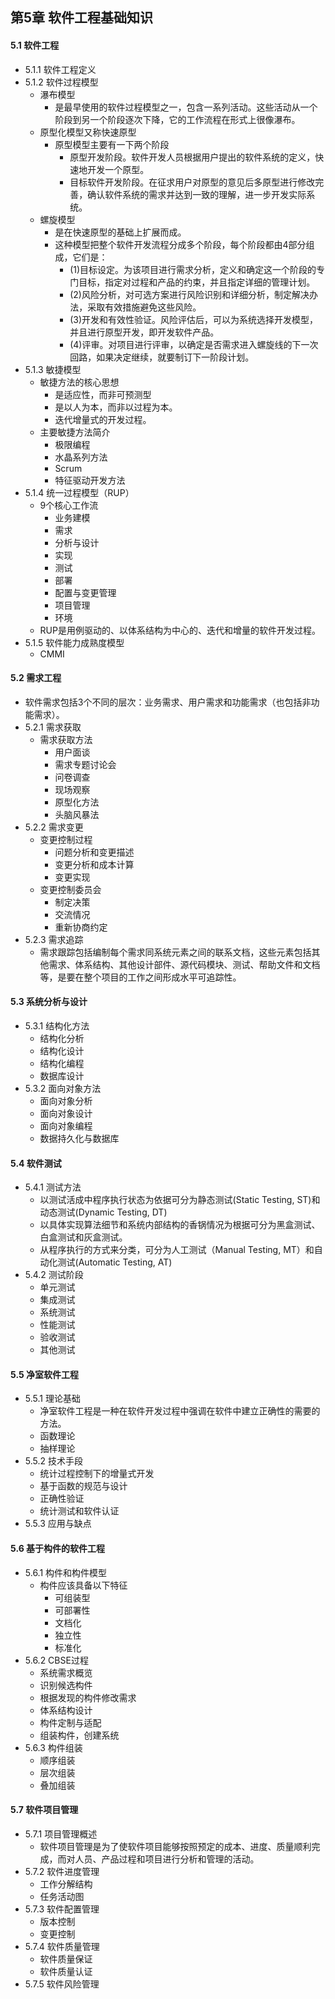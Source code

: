 ## 第5章 软件工程基础知识
#### 5.1 软件工程
- 5.1.1 软件工程定义
- 5.1.2 软件过程模型
	- 瀑布模型
		- 是最早使用的软件过程模型之一，包含一系列活动。这些活动从一个阶段到另一个阶段逐次下降，它的工作流程在形式上很像瀑布。
	- 原型化模型又称快速原型
		- 原型模型主要有一下两个阶段
			- 原型开发阶段。软件开发人员根据用户提出的软件系统的定义，快速地开发一个原型。
			- 目标软件开发阶段。在征求用户对原型的意见后多原型进行修改完善，确认软件系统的需求并达到一致的理解，进一步开发实际系统。
	- 螺旋模型
		- 是在快速原型的基础上扩展而成。
		- 这种模型把整个软件开发流程分成多个阶段，每个阶段都由4部分组成，它们是：
			- (1)目标设定。为该项目进行需求分析，定义和确定这一个阶段的专门目标，指定对过程和产品的约束，并且指定详细的管理计划。
			- (2)风险分析，对可选方案进行风险识别和详细分析，制定解决办法，采取有效措施避免这些风险。
			- (3)开发和有效性验证。风险评估后，可以为系统选择开发模型，并且进行原型开发，即开发软件产品。
			- (4)评审。对项目进行评审，以确定是否需求进入螺旋线的下一次回路，如果决定继续，就要制订下一阶段计划。
- 5.1.3 敏捷模型
	- 敏捷方法的核心思想
		- 是适应性，而非可预测型
		- 是以人为本，而非以过程为本。
		- 迭代增量式的开发过程。
	- 主要敏捷方法简介
		- 极限编程
		- 水晶系列方法
		- Scrum
		- 特征驱动开发方法
- 5.1.4 统一过程模型（RUP）
	- 9个核心工作流
		- 业务建模
		- 需求
		- 分析与设计
		- 实现
		- 测试
		- 部署
		- 配置与变更管理
		- 项目管理
		- 环境
	- RUP是用例驱动的、以体系结构为中心的、迭代和增量的软件开发过程。
- 5.1.5 软件能力成熟度模型
	- CMMI
#### 5.2 需求工程
- 软件需求包括3个不同的层次：业务需求、用户需求和功能需求（也包括非功能需求）。
- 5.2.1 需求获取
	- 需求获取方法
		- 用户面谈
		- 需求专题讨论会
		- 问卷调查
		- 现场观察
		- 原型化方法
		- 头脑风暴法
- 5.2.2 需求变更
	- 变更控制过程
		- 问题分析和变更描述
		- 变更分析和成本计算
		- 变更实现
	- 变更控制委员会
		- 制定决策
		- 交流情况
		- 重新协商约定
- 5.2.3 需求追踪
	- 需求跟踪包括编制每个需求同系统元素之间的联系文档，这些元素包括其他需求、体系结构、其他设计部件、源代码模块、测试、帮助文件和文档等，是要在整个项目的工作之间形成水平可追踪性。
#### 5.3 系统分析与设计
- 5.3.1 结构化方法
	- 结构化分析
	- 结构化设计
	- 结构化编程
	- 数据库设计
- 5.3.2 面向对象方法
	- 面向对象分析
	- 面向对象设计
	- 面向对象编程
	- 数据持久化与数据库
#### 5.4 软件测试
- 5.4.1 测试方法
	- 以测试活成中程序执行状态为依据可分为静态测试(Static Testing, ST)和动态测试(Dynamic Testing, DT)
	- 以具体实现算法细节和系统内部结构的香锅情况为根据可分为黑盒测试、白盒测试和灰盒测试。
	- 从程序执行的方式来分类，可分为人工测试（Manual Testing, MT）和自动化测试(Automatic Testing, AT)
- 5.4.2 测试阶段
	- 单元测试
	- 集成测试
	- 系统测试
	- 性能测试
	- 验收测试
	- 其他测试
#### 5.5 净室软件工程
- 5.5.1 理论基础
	- 净室软件工程是一种在软件开发过程中强调在软件中建立正确性的需要的方法。
	- 函数理论
	- 抽样理论
- 5.5.2 技术手段
	- 统计过程控制下的增量式开发
	- 基于函数的规范与设计
	- 正确性验证
	- 统计测试和软件认证
- 5.5.3 应用与缺点
#### 5.6 基于构件的软件工程
- 5.6.1 构件和构件模型
	- 构件应该具备以下特征
		- 可组装型
		- 可部署性
		- 文档化
		- 独立性
		- 标准化
- 5.6.2 CBSE过程
	- 系统需求概览
	- 识别候选构件
	- 根据发现的构件修改需求
	- 体系结构设计
	- 构件定制与适配
	- 组装构件，创建系统
- 5.6.3 构件组装
	- 顺序组装
	- 层次组装
	- 叠加组装
#### 5.7 软件项目管理
- 5.7.1 项目管理概述
	- 软件项目管理是为了使软件项目能够按照预定的成本、进度、质量顺利完成，而对人员、产品过程和项目进行分析和管理的活动。
- 5.7.2 软件进度管理
	- 工作分解结构
	- 任务活动图
- 5.7.3 软件配置管理
	- 版本控制
	- 变更控制
- 5.7.4 软件质量管理
	- 软件质量保证
	- 软件质量认证
- 5.7.5 软件风险管理